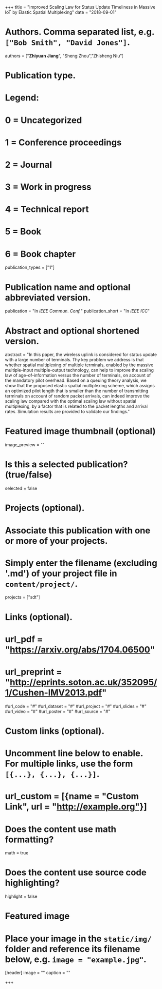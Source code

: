 +++
title = "Improved Scaling Law for Status Update Timeliness in Massive IoT by Elastic Spatial Multiplexing"
date = "2018-09-01"

# Authors. Comma separated list, e.g. `["Bob Smith", "David Jones"]`.
authors = ["**Zhiyuan Jiang**", "Sheng Zhou","Zhisheng Niu"]

# Publication type.
# Legend:
# 0 = Uncategorized
# 1 = Conference proceedings
# 2 = Journal
# 3 = Work in progress
# 4 = Technical report
# 5 = Book
# 6 = Book chapter
publication_types = ["1"]

# Publication name and optional abbreviated version.
publication = "In *IEEE Commun. Conf.*"
publication_short = "In *IEEE ICC*"

# Abstract and optional shortened version.
abstract = "In this paper, the wireless uplink is considered for status update with a large number of terminals. Thy key problem we address is that whether spatial multiplexing of multiple terminals, enabled by the massive multiple-input multiple-output technology, can help to improve the scaling law of age-of-information versus the number of terminals, on account of the mandatory pilot overhead. Based on a queuing theory analysis, we show that the proposed elastic spatial multiplexing scheme, which assigns an optimized pilot length that is smaller than the number of transmitting terminals on account of random packet arrivals, can indeed improve the scaling law compared with the optimal scaling law without spatial multiplexing, by a factor that is related to the packet lengths and arrival rates. Simulation results are provided to validate our findings."

# Featured image thumbnail (optional)
image_preview = ""

# Is this a selected publication? (true/false)
selected = false

# Projects (optional).
#   Associate this publication with one or more of your projects.
#   Simply enter the filename (excluding '.md') of your project file in `content/project/`.
projects = ["sdt"]

# Links (optional).
# url_pdf = "https://arxiv.org/abs/1704.06500"
# url_preprint = "http://eprints.soton.ac.uk/352095/1/Cushen-IMV2013.pdf"
#url_code = "#"
#url_dataset = "#"
#url_project = "#"
#url_slides = "#"
#url_video = "#"
#url_poster = "#"
#url_source = "#"

# Custom links (optional).
#   Uncomment line below to enable. For multiple links, use the form `[{...}, {...}, {...}]`.
# url_custom = [{name = "Custom Link", url = "http://example.org"}]

# Does the content use math formatting?
math = true

# Does the content use source code highlighting?
highlight = false

# Featured image
# Place your image in the `static/img/` folder and reference its filename below, e.g. `image = "example.jpg"`.
[header]
image = ""
caption = ""

+++

